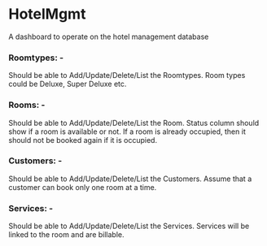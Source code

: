 # HotelMgmt
A dashboard to operate on the hotel management database

### Roomtypes: - 
Should be able to Add/Update/Delete/List the Roomtypes. Room types could be Deluxe, Super Deluxe etc.

### Rooms: -
Should be able to Add/Update/Delete/List the Room. Status column should show if a room is available or not. If a room is already occupied, then it should not be booked again if it is occupied.

### Customers: -
Should be able to Add/Update/Delete/List the Customers. Assume that a customer can book only one room at a time.

### Services: -
Should be able to Add/Update/Delete/List the Services. Services will be linked to the room and are billable.
